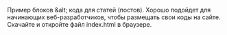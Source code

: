 Пример блоков &alt; кода для статей (постов). 
Хорошо подойдет для начинающих веб-разработчиков, чтобы размещать свои коды на сайте.
Скачайте и откройте файл index.html в браузере.
